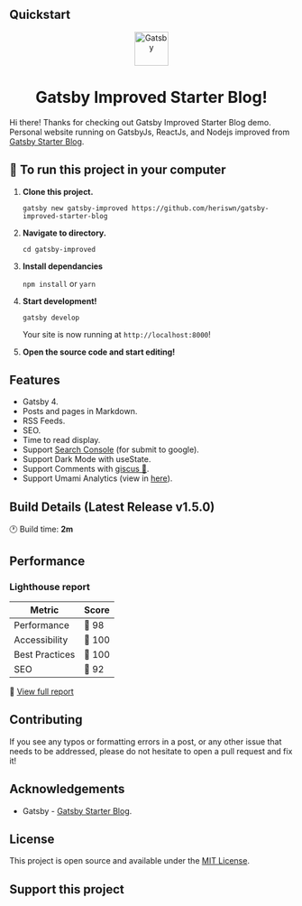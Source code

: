 ## Quickstart

<p align="center">
  <a href="https://www.gatsbyjs.org">
    <img alt="Gatsby" src="https://www.gatsbyjs.com/Gatsby-Monogram.svg" width="60" />
  </a>
</p>
<h1 align="center">
  Gatsby Improved Starter Blog!
</h1>

Hi there! Thanks for checking out Gatsby Improved Starter Blog demo. Personal website running on GatsbyJs, ReactJs, and Nodejs improved from [Gatsby Starter Blog](https://github.com/gatsbyjs/gatsby-starter-blog).

## 🚀 To run this project in your computer

1.  **Clone this project.**

    ```
    gatsby new gatsby-improved https://github.com/heriswn/gatsby-improved-starter-blog
    ```

2.  **Navigate to directory.**

    ```
    cd gatsby-improved
    ```

3.  **Install dependancies**

    ```npm install```
    or
    ```yarn```

4. **Start development!**

    ```gatsby develop```

    Your site is now running at `http://localhost:8000`!

5.  **Open the source code and start editing!**

## Features

- Gatsby 4.
- Posts and pages in Markdown.
- RSS Feeds.
- SEO.
- Time to read display.
- Support [Search Console](https://search.google.com/) (for submit to google).
- Support Dark Mode with useState.
- Support Comments with [giscus 💎](https://giscus.app/).
- Support Umami Analytics (view in [here](https://web-umami.herokuapp.com/share/RzkgB2wL/gatsby-improved-starter-blog)).

## Build Details (Latest Release v1.5.0)

:clock1: Build time: **2m**

## Performance

### Lighthouse report

| Metric | Score |
| ----- | ---- |
| Performance |   :green_heart: 98   |
| Accessibility |   :green_heart: 100   |
| Best Practices |   :green_heart: 100   |
| SEO |   :green_heart: 92   |

:link: [View full report](https://build-c4a19119-12d5-4426-a49c-885ed6c48074.gtsb.io/reports/lighthouse/index.html)


## Contributing

If you see any typos or formatting errors in a post, or any other issue that needs to be addressed, please do not hesitate to open a pull request and fix it!

## Acknowledgements

- Gatsby - [Gatsby Starter Blog](https://github.com/gatsbyjs/gatsby-starter-blog).

## License

This project is open source and available under the [MIT License](LICENSE).

## Support this project

<script src='https://storage.ko-fi.com/cdn/scripts/overlay-widget.js'></script>
<script>
  kofiWidgetOverlay.draw('heriswn', {
    'type': 'floating-chat',
    'floating-chat.donateButton.text': 'Support me',
    'floating-chat.donateButton.background-color': '#5083f4',
    'floating-chat.donateButton.text-color': '#fff'
  });
</script>